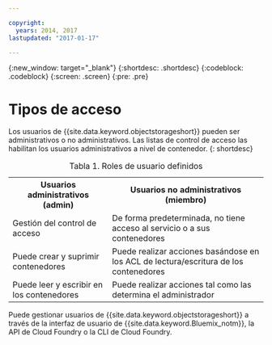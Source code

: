 ```yaml
---

copyright:
  years: 2014, 2017
lastupdated: "2017-01-17"

---
```

{:new_window: target="_blank"}
{:shortdesc: .shortdesc}
{:codeblock: .codeblock}
{:screen: .screen}
{:pre: .pre}


# Tipos de acceso

Los usuarios de {{site.data.keyword.objectstorageshort}} pueden ser administrativos o no administrativos. Las listas de control de acceso las habilitan los usuarios administrativos a nivel de contenedor.
{: shortdesc}

<table>
<caption> Tabla 1. Roles de usuario definidos</caption>
  <tr>
    <th> Usuarios administrativos (admin) </th>
    <th> Usuarios no administrativos (miembro) </th>
  </tr>
  <tr>
    <td> Gestión del control de acceso </td>
    <td> De forma predeterminada, no tiene acceso al servicio o a sus contenedores </td>
  </tr>
  <tr>
    <td> Puede crear y suprimir contenedores </td>
    <td> Puede realizar acciones basándose en los ACL de lectura/escritura de los contenedores </td>
  </tr>
  <tr>
    <td> Puede leer y escribir en los contenedores </td>
    <td> Puede realizar acciones tal como las determina el administrador </td>
  </tr>
</table>


Puede gestionar usuarios de {{site.data.keyword.objectstorageshort}} a través de la interfaz de usuario de {{site.data.keyword.Bluemix_notm}}, la API de Cloud Foundry o la CLI de Cloud Foundry.
